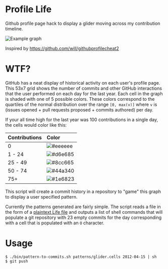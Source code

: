 Profile Life
============

Github profile page hack to display a glider moving across my contribution
timeline.

![Example graph](assets/timeline.png)

Inspired by https://github.com/will/githubprofilecheat2

WTF?
====

GitHub has a neat display of historical activity on each user's profile page.
This 53x7 grid shows the number of commits and other GitHub interactions that
the user performed on each day for the last year. Each cell in the graph is
shaded with one of 5 possible colors. These colors correspond to the quartiles
of the normal distribution over the range `[0, max(v)]` where `v` is (issues
opened + pull requests proposed + commits authored) per day.

If your all time high for the last year was 100 contributions in a single day,
the cells would color like this:

| Contributions   | Color                         |
| :-------------- | :---------------------------- |
| 0               | ![#eeeeee](assets/eeeeee.png) |
| 1  - 24         | ![#d6e685](assets/d6e685.png) |
| 25 - 49         | ![#8cc665](assets/8cc665.png) |
| 50 - 74         | ![#44a340](assets/44a340.png) |
| 75+             | ![#1e6823](assets/1e6823.png) |

This script will create a commit history in a repository to "game" this graph
to display a user specified pattern.

Currently the patterns generated are fairly simple. The script reads a file in
the form of a [plaintext Life file][] and outputs a list of shell commands
that will populate a git repository with 23 empty commits for the day
corresponding with a cell that is populated with an `O` character.

Usage
=====

    $ ./bin/pattern-to-commits.sh patterns/glider.cells 2012-04-15 | sh
    $ git push

[plaintext Life file]: http://www.conwaylife.com/wiki/Plaintext
